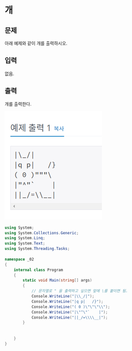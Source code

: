 # 개
## 문제
아래 예제와 같이 개를 출력하시오.

## 입력
없음.

## 출력
개를 출력한다.

![image](images/10172.png)

```c#
using System;
using System.Collections.Generic;
using System.Linq;
using System.Text;
using System.Threading.Tasks;

namespace _02
{
    internal class Program
    {
        static void Main(string[] args)
        {
            // 문자열로 " 을 출력하고 싶으면 앞에 \를 붙이면 됨.
            Console.WriteLine("|\\_/|");
            Console.WriteLine("|q p|   /}");
            Console.WriteLine("( 0 )\"\"\"\\");
            Console.WriteLine("|\"^\"`    |");
            Console.WriteLine("||_/=\\\\__|");
        }
        

    }
}

```

